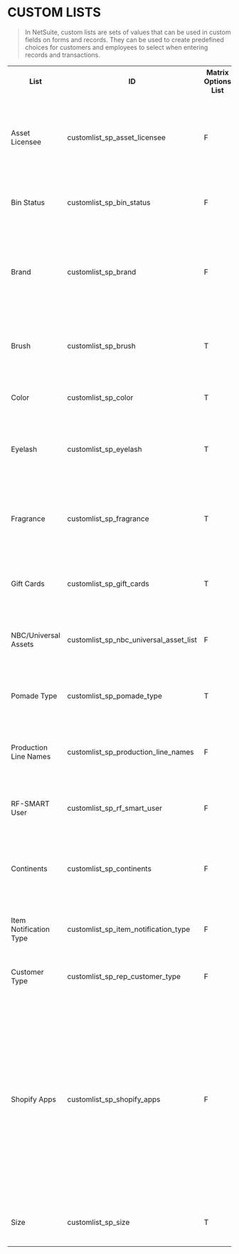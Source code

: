 # CUSTOM LISTS

> In NetSuite, custom lists are sets of values that can be used in custom fields on forms and records. They can be used to create predefined choices for customers and employees to select when entering records and transactions.

<table>
  <tr>
    <th>List</th>
    <th>ID</th>
    <tH>Matrix Options List</tH>
    <th>Used For</th>
    <th>Example Values</th>
  </tr>
  <tr>
    <td>Asset Licensee</td>
    <td>customlist_sp_asset_licensee</td>
    <td>F</td>
    <td>Source list for Licensed Assets</td>
    <td>AEM, Deftones, Disney - Mexico, Disney/Marvel, Frida Kahlo, NBC/Universal, Social Distortion ...</td>
  </tr>
  <tr>
    <td>Bin Status</td>
    <td>customlist_sp_bin_status</td>
    <td>F</td>
    <td>Source list for Bin Status, used in custom SuiteLets like Clear Bin Status ...</td>
    <td>Expired, Good, Quarantine</td>
  </tr>
  <tr>
    <td>Brand</td>
    <td>customlist_sp_brand</td>
    <td>F</td>
    <td>Source list for item Brand/Vendor, used in item records and item searches/reports.</td>
    <td>Suavecito, Suavecita, Premium Blends, Suavecito Speed, Firme Club, Tres Noir, Gunthers, Cafe Cito, Prospectors ...</td>
  </tr>
  <tr>
    <td>Brush</td>
    <td>customlist_sp_brush</td>
    <td>T</td>
    <td>Source list for matrix child items, used to create matrix items.</td>
    <td>Fluffy Face Brush, Flat Top Face Brush, Blush Brush, Medium Angle Brush ...</td>
  </tr>
  <tr>
    <td>Color</td>
    <td>customlist_sp_color</td>
    <td>T</td>
    <td>Source list for matrix child items, used to create matrix items.</td>
    <td>Black, Blue, Gold, Red, Silver, Grey, White, Denim, Ash Brown ...</td>
  </tr>
  <tr>
    <td>Eyelash</td>
    <td>customlist_sp_eyelash</td>
    <td>T</td>
    <td>Source list for matrix child items, used to create matrix items.</td>
    <td>Bombon, Chica Fresa, De La Rosa, Gumdrop, Licorice, Pan Dulce ...</td>
  </tr>
  <tr>
    <td>Fragrance</td>
    <td>customlist_sp_fragrance</td>
    <td>T</td>
    <td>Source list for matrix child items, used to create matrix items.</td>
    <td>Unscented, Bay Rum, Black Amber, Dark Clove, Ivory Bergamot, Whiskey Bar, Coastal Citrus ...</td>
  </tr>
  <tr>
    <td>Gift Cards</td>
    <td>customlist_sp_gift_cards</td>
    <td>T</td>
    <td>Source list for matrix child items, used to create matrix items.</td>
    <td>10, 25, 50, 100 ...</td>
  </tr>
  <tr>
    <td>NBC/Universal Assets</td>
    <td>customlist_sp_nbc_universal_asset_list</td>
    <td>F</td>
    <td>Source list for NBC/Universal assets.</td>
    <td>Back to the Future, Fast & Furious, Felix the Cat, Good Luck Trolls, Universal Monsters ...</td>
  </tr>
  <tr>
    <td>Pomade Type</td>
    <td>customlist_sp_pomade_type</td>
    <td>T</td>
    <td>Source list for matrix child items, used to create matrix items.</td>
    <td>Original, Firme, Matte, Oil Based, Clay, Light ...</td>
  </tr>
  <tr>
    <td>Production Line Names</td>
    <td>customlist_sp_production_line_names</td>
    <td>F</td>
    <td>Source list for production lines in assembly builds and work orders.</td>
    <td>12 Pack Machine, 6 Pack Machine, Fill Line 1, Fill Line 2, Hand Assembly, Label Line 1 ...</td>
  </tr>
  <tr>
    <td>RF-SMART User</td>
    <td>customlist_sp_rf_smart_user</td>
    <td>F</td>
    <td>Source list for selecting RF-SMART users in custom SuiteLets.</td>
    <td>Angel Sandiero, Chris Jimenez, David Herrera ...</td>
  </tr>
  <tr>
    <td>Continents</td>
    <td>customlist_sp_continents</td>
    <td>F</td>
    <td>Source list for selecting continents custom SuiteLets and searches.</td>
    <td>Africa, Asia, Europe, North America, Oceania & Australia, South America, Antarctica ...</td>
  </tr>
  <tr>
    <td>Item Notification Type</td>
    <td>customlist_sp_item_notification_type</td>
    <td>F</td>
    <td>Source list for item notification types, used for custom SuiteLets and searches.</td>
    <td>Out of Stock, Low Stock ...</td>
  </tr>
  <tr>
    <td>Customer Type</td>
    <td>customlist_sp_rep_customer_type</td>
    <td>F</td>
    <td>Source list for classification of wholesale account types for sales reporting.</td>
    <td>Enterprise, International Distributor, US Distributor ...</td>
  </tr>
  <tr>
    <td>Shopify Apps</td>
    <td>customlist_sp_shopify_apps</td>
    <td>F</td>
    <td>Source list for Shopify Apps. This field is used to display where an order came from.</td>
    <td>Barber Cart Shop, Cerveza Cito, El Catrin, Pro Online, Retail Bold Subscriptions, Retail Facebook, Retail Instagram, Retail Online, Retail POS, Retail Shop, Suavecito Partners, Suavescribe, Warehouse Online, Wholesale Online, Wholesale POS ...</td>
  </tr>
  <tr>
    <td>Size</td>
    <td>customlist_sp_size</td>
    <td>T</td>
    <td>Source list for matrix child items, used to create matrix items.</td>
    <td>2T, 3T, 3M, 6M, YS, YM, S, M, L, XL, XXL, 2XL, 4 in, 6 in ...</td>
  </tr>
</table>

